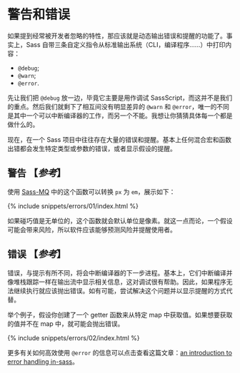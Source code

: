 
# 警告和错误

如果提到经常被开发者忽略的特性，那应该就是动态输出错误和提醒的功能了。事实上，Sass 自带三条自定义指令从标准输出系统（CLI，编译程序……）中打印内容：

* `@debug`;
* `@warn`;
* `@error`.

先让我们把 `@debug` 放一边，毕竟它主要是用作调试 SassScript，而这并不是我们的重点。然后我们就剩下了相互间没有明显差异的 `@warn` 和 `@error`，唯一的不同是其中一个可以中断编译器的工作，而另一个不能。我想让你猜猜具体每一个都是做什么的。

现在，在一个 Sass 项目中往往存在大量的错误和提醒。基本上任何混合宏和函数出错都会发生特定类型或参数的错误，或者显示假设的提醒。

## 警告 **【_参考_】**

使用 [Sass-MQ](https://github.com/sass-mq/sass-mq) 中的这个函数可以转换 `px` 为 `em`，展示如下：

{% include snippets/errors/01/index.html %}

如果碰巧值是无单位的，这个函数就会默认单位是像素。就这一点而论，一个假设可能会带来风险，所以软件应该能够预测风险并提醒使用者。

## 错误 **【_参考_】**

错误，与提示有所不同，将会中断编译器的下一步进程。基本上，它们中断编译并像堆栈跟踪一样在输出流中显示相关信息，这对调试很有帮助。因此，如果程序无法继续执行就应该抛出错误。如有可能，尝试解决这个问题并以显示提醒的方式代替。

举个例子，假设你创建了一个 getter 函数来从特定 map 中获取值。如果想要获取的值并不在 map 中，就可能会抛出错误。

{% include snippets/errors/02/index.html %}

更多有关如何高效使用 `@error` 的信息可以点击查看这篇文章：[an introduction to error handling in-sass](http://webdesign.tutsplus.com/tutorials/an-introduction-to-error-handling-in-sass--cms-19996)。